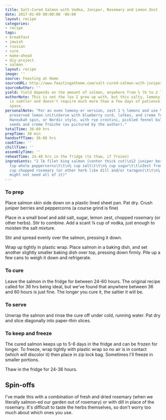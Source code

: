 ```yaml
---
title: Salt-Cured Salmon with Vodka, Juniper, Rosemary and Lemon Zest
date: 2017-01-09 00:00:00 -06:00
layout: recipe
categories:
- recipe
tags:
- breakfast
- jewish
- russian
- cure
- make-ahead
- diy-project
- salmon
layout: recipe
image: ''
source: Feasting at Home
sourceURL: http://www.feastingathome.com/salt-cured-salmon-with-juniper-and-vodka/
sourceAuthor: ''
yield: Yield depends on the amount of salmon, anywhere from ½ lb to 2 lb.
authorNote: This is not the lox I grew up with, but this salty, lemony cured salmon
  is subtler and doesn't require much more than a few days of patience and fridge
  space.
personalNote: "For an even lemony-er version, zest 1 ½ lemons and use ¼ rind of a
  preserved lemon.\n\t\nServe with blueberry curd, latkes, and creme fraiche for a
  Hannukah spin, or Nordic style, with rye crostini, pickled fennel bulb, mustard
  seeds and creme fraiche (as pictured by the author)."
totalTime: 36-60 hrs
prepTime: 30 min
handsoffTime: 36-60 hrs
cookTime: ''
chillTime: ''
assemblyTime: ''
reheatTime: 24-48 hrs in the fridge (to thaw, if frozen)
ingredients: "2 lb filet king salmon (center thick cut)\n12 juniper berries (optional)\t\t\n1
  tsp whole peppercorns\t\t\n½ cup salt\t\t\n⅛ cup sugar\t\t\nZest from 2 large lemons\t\t\n¼
  cup chopped rosemary (or other herb like dill and/or taragon)\t\t\n¼ cup vodka (you
  might not need all of it)"
---
```


### To prep

Place salmon skin side down on a plastic lined sheet pan. Pat dry. Crush juniper berries and peppercorns (a course grind is fine)

Place in a small bowl and add salt, sugar, lemon zest, chopped rosemary (or other herbs). Stir to combine. Add a scant ¼ cup of vodka, just enough to moisten the salt mixture.

Stir and spread evenly over the salmon, pressing it down.

Wrap up tightly in plastic wrap. Place salmon in a baking dish, and set another slightly smaller baking dish over top, pressing down firmly. Pile up a few cans to weigh it down and refrigerate.

### To cure

Leave the salmon in the fridge for between 24-60 hours. The original recipe called for 36 hrs being ideal, but we've found that anywhere between 36 and 60 hours is just fine. The longer you cure it, the saltier it will be.

### To serve

Unwrap the salmon and rinse the cure off under cold, running water. Pat dry and slice diagonally into paper-thin slices.

### To keep and freeze

The cured salmon keeps up to 5-6 days in the fridge and can be frozen for longer. To freeze, wrap tightly with plastic wrap so no air is in contact (which will discolor it) then place in zip lock bag. Sometimes I'll freeze in smaller portions.

Thaw in the fridge for 24-36 hours.

## Spin-offs

I've made this with a combination of fresh and dried rosemary (when we literally salmon-ed our garden out of rosemary) or with dill in place of the rosemary. It's difficult to taste the herbs themselves, so don't worry too much about which ones you use.
